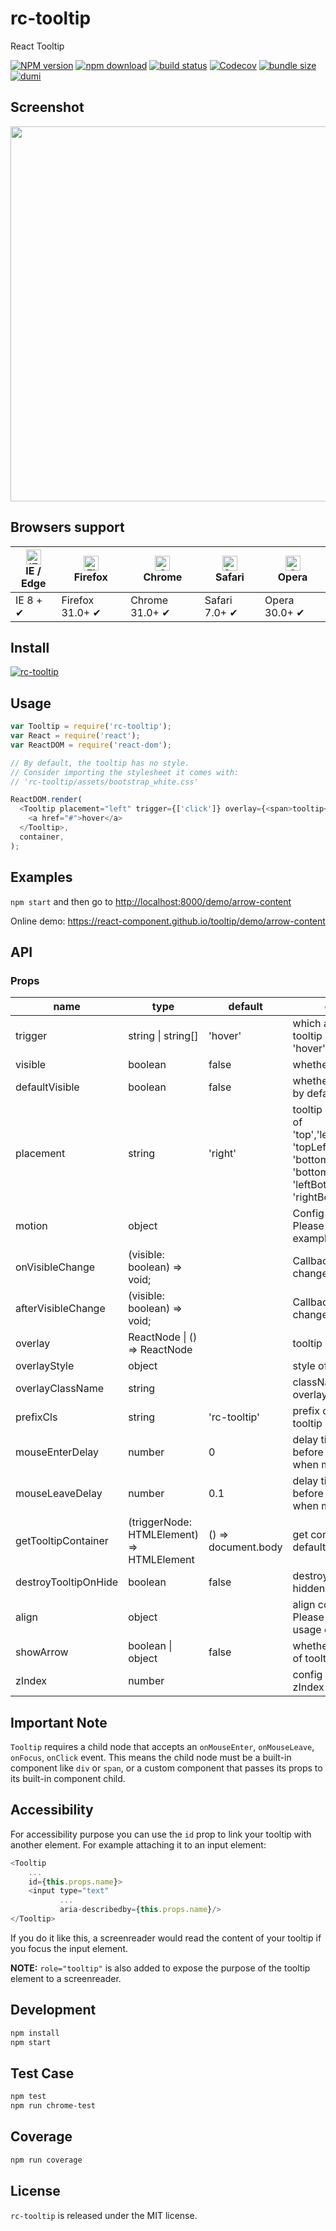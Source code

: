 # rc-tooltip

React Tooltip

[![NPM version][npm-image]][npm-url]
[![npm download][download-image]][download-url]
[![build status][github-actions-image]][github-actions-url]
[![Codecov][codecov-image]][codecov-url]
[![bundle size][bundlephobia-image]][bundlephobia-url]
[![dumi][dumi-image]][dumi-url]

[npm-image]: http://img.shields.io/npm/v/rc-tooltip.svg?style=flat-square
[npm-url]: http://npmjs.org/package/rc-tooltip
[travis-image]: https://img.shields.io/travis/react-component/tooltip/master?style=flat-square
[travis-url]: https://travis-ci.com/react-component/tooltip
[github-actions-image]: https://github.com/react-component/tooltip/workflows/CI/badge.svg
[github-actions-url]: https://github.com/react-component/tooltip/actions
[codecov-image]: https://img.shields.io/codecov/c/github/react-component/tooltip/master.svg?style=flat-square
[codecov-url]: https://app.codecov.io/gh/react-component/tooltip
[david-url]: https://david-dm.org/react-component/tooltip
[david-image]: https://david-dm.org/react-component/tooltip/status.svg?style=flat-square
[david-dev-url]: https://david-dm.org/react-component/tooltip?type=dev
[david-dev-image]: https://david-dm.org/react-component/tooltip/dev-status.svg?style=flat-square
[download-image]: https://img.shields.io/npm/dm/rc-tooltip.svg?style=flat-square
[download-url]: https://npmjs.org/package/rc-tooltip
[bundlephobia-url]: https://bundlephobia.com/package/rc-tooltip
[bundlephobia-image]: https://badgen.net/bundlephobia/minzip/rc-tooltip
[dumi-url]: https://github.com/umijs/dumi
[dumi-image]: https://img.shields.io/badge/docs%20by-dumi-blue?style=flat-square

## Screenshot

<img src="https://gtms03.alicdn.com/tps/i3/TB1NQUSHpXXXXaUXFXXlQqyZXXX-1312-572.png" width="600"/>

## Browsers support

| [<img src="https://raw.githubusercontent.com/alrra/browser-logos/master/src/edge/edge_48x48.png" alt="IE / Edge" width="24px" height="24px" />](http://godban.github.io/browsers-support-badges/)</br>IE / Edge | [<img src="https://raw.githubusercontent.com/alrra/browser-logos/master/src/firefox/firefox_48x48.png" alt="Firefox" width="24px" height="24px" />](http://godban.github.io/browsers-support-badges/)</br>Firefox | [<img src="https://raw.githubusercontent.com/alrra/browser-logos/master/src/chrome/chrome_48x48.png" alt="Chrome" width="24px" height="24px" />](http://godban.github.io/browsers-support-badges/)</br>Chrome | [<img src="https://raw.githubusercontent.com/alrra/browser-logos/master/src/safari/safari_48x48.png" alt="Safari" width="24px" height="24px" />](http://godban.github.io/browsers-support-badges/)</br>Safari | [<img src="https://raw.githubusercontent.com/alrra/browser-logos/master/src/opera/opera_48x48.png" alt="Opera" width="24px" height="24px" />](http://godban.github.io/browsers-support-badges/)</br>Opera |
| --------------------------------------------------------------------------------------------------------------------------------------------------------------------------------------------------------------- | ----------------------------------------------------------------------------------------------------------------------------------------------------------------------------------------------------------------- | ------------------------------------------------------------------------------------------------------------------------------------------------------------------------------------------------------------- | ------------------------------------------------------------------------------------------------------------------------------------------------------------------------------------------------------------- | --------------------------------------------------------------------------------------------------------------------------------------------------------------------------------------------------------- |
| IE 8 + ✔                                                                                                                                                                                                        | Firefox 31.0+ ✔                                                                                                                                                                                                   | Chrome 31.0+ ✔                                                                                                                                                                                                | Safari 7.0+ ✔                                                                                                                                                                                                 | Opera 30.0+ ✔                                                                                                                                                                                             |

## Install

[![rc-tooltip](https://nodei.co/npm/rc-tooltip.png)](https://npmjs.org/package/rc-tooltip)

## Usage

```js
var Tooltip = require('rc-tooltip');
var React = require('react');
var ReactDOM = require('react-dom');

// By default, the tooltip has no style.
// Consider importing the stylesheet it comes with:
// 'rc-tooltip/assets/bootstrap_white.css'

ReactDOM.render(
  <Tooltip placement="left" trigger={['click']} overlay={<span>tooltip</span>}>
    <a href="#">hover</a>
  </Tooltip>,
  container,
);
```

## Examples

`npm start` and then go to
<http://localhost:8000/demo/arrow-content>

Online demo: <https://react-component.github.io/tooltip/demo/arrow-content>

## API

### Props

| name                 | type                                      | default             | description                                                                                                                                                      |
| -------------------- | ----------------------------------------- | ------------------- | ---------------------------------------------------------------------------------------------------------------------------------------------------------------- |
| trigger              | string \| string\[]                       | 'hover'             | which actions cause tooltip shown. enum of 'hover','click','focus'                                                                                               |
| visible              | boolean                                   | false               | whether tooltip is visible                                                                                                                                       |
| defaultVisible       | boolean                                   | false               | whether tooltip is visible by default                                                                                                                            |
| placement            | string                                    | 'right'             | tooltip placement. enum of 'top','left','right','bottom', 'topLeft', 'topRight', 'bottomLeft', 'bottomRight', 'leftTop', 'leftBottom', 'rightTop', 'rightBottom' |
| motion               | object                                    |                     | Config popup motion. Please ref demo for example                                                                                                                 |
| onVisibleChange      | (visible: boolean) => void;               |                     | Callback when visible change                                                                                                                                     |
| afterVisibleChange   | (visible: boolean) => void;               |                     | Callback after visible change                                                                                                                                    |
| overlay              | ReactNode \| () => ReactNode              |                     | tooltip overlay content                                                                                                                                          |
| overlayStyle         | object                                    |                     | style of tooltip overlay                                                                                                                                         |
| overlayClassName     | string                                    |                     | className of tooltip overlay                                                                                                                                     |
| prefixCls            | string                                    | 'rc-tooltip'        | prefix class name of tooltip                                                                                                                                     |
| mouseEnterDelay      | number                                    | 0                   | delay time (in second) before tooltip shows when mouse enter                                                                                                     |
| mouseLeaveDelay      | number                                    | 0.1                 | delay time (in second) before tooltip hides when mouse leave                                                                                                     |
| getTooltipContainer  | (triggerNode: HTMLElement) => HTMLElement | () => document.body | get container of tooltip, default to body                                                                                                                        |
| destroyTooltipOnHide | boolean                                   | false               | destroy tooltip when it is hidden                                                                                                                                |
| align                | object                                    |                     | align config of tooltip. Please ref demo for usage example                                                                                                       |
| showArrow            | boolean \| object                         | false               | whether to show arrow of tooltip                                                                                                                                 |
| zIndex               | number                                    |                     | config popup tooltip zIndex                                                                                                                                      |

## Important Note

`Tooltip` requires a child node that accepts an `onMouseEnter`, `onMouseLeave`, `onFocus`, `onClick` event. This means the child node must be a built-in component like `div` or `span`, or a custom component that passes its props to its built-in component child.

## Accessibility

For accessibility purpose you can use the `id` prop to link your tooltip with another element. For example attaching it to an input element:

```js
<Tooltip
    ...
    id={this.props.name}>
    <input type="text"
           ...
           aria-describedby={this.props.name}/>
</Tooltip>
```

If you do it like this, a screenreader would read the content of your tooltip if you focus the input element.

**NOTE:** `role="tooltip"` is also added to expose the purpose of the tooltip element to a screenreader.

## Development

```bash
npm install
npm start
```

## Test Case

```bash
npm test
npm run chrome-test
```

## Coverage

```bash
npm run coverage
```

## License

`rc-tooltip` is released under the MIT license.
